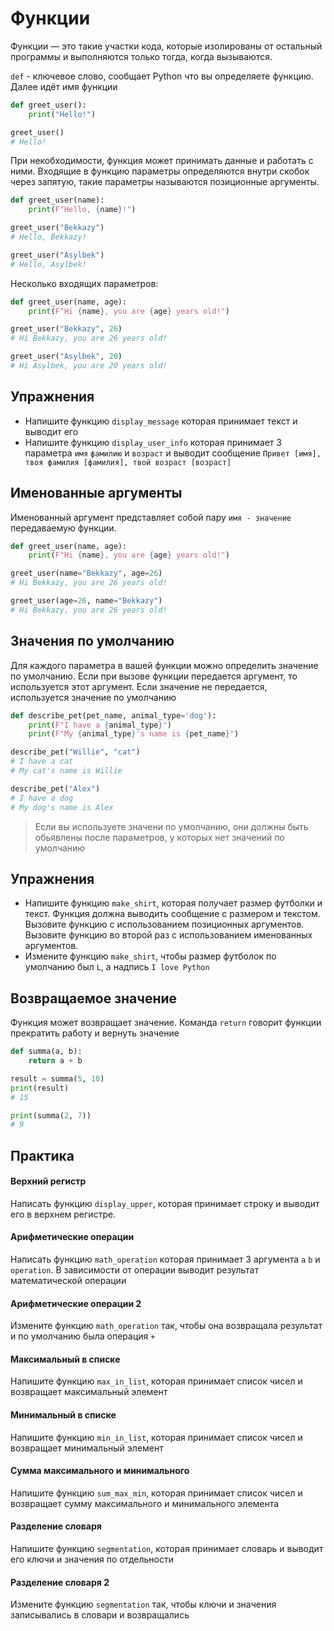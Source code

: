 # Функции
Функции — это такие участки кода, которые изолированы от остальный программы и выполняются только тогда, когда вызываются.

`def` - ключевое слово, сообщает Python что вы определяете функцию. Далее идёт имя функции
```python
def greet_user():
    print("Hello!")

greet_user()
# Hello!
```

При некобходимости, функция может принимать данные и работать с ними. 
Входящие в функцию параметры определяются внутри скобок через запятую, такие параметры называются позиционные аргументы.
```python
def greet_user(name):
    print(F"Hello, {name}!")

greet_user("Bekkazy")
# Hello, Bekkazy!

greet_user("Asylbek")
# Hello, Asylbek!
```

Несколько входящих параметров:
```python
def greet_user(name, age):
    print(F"Hi {name}, you are {age} years old!")

greet_user("Bekkazy", 26)
# Hi Bekkazy, you are 26 years old!

greet_user("Asylbek", 20)
# Hi Asylbek, you are 20 years old!
```

## Упражнения 
- Напишите функцию `display_message` которая принимает текст и выводит его
- Напишите функцию `display_user_info` которая принимает 3 параметра `имя` `фамилию` и `возраст` и выводит сообщение `Привет [имя], твоя фамилия [фамилия], твой возраст [возраст]`


## Именованные аргументы
Именованный аргумент представляет собой пару `имя - значение` передаваемую функции.
```python
def greet_user(name, age):
    print(F"Hi {name}, you are {age} years old!")

greet_user(name="Bekkazy", age=26)
# Hi Bekkazy, you are 26 years old!

greet_user(age=26, name="Bekkazy")
# Hi Bekkazy, you are 26 years old!
```

## Значения по умолчанию
Для каждого параметра в вашей функции можно определить значение по умолчанию. 
Если при вызове функции передается аргумент, то используется этот аргумент. 
Если значение не передается, используется значение по умолчанию
```python
def describe_pet(pet_name, animal_type='dog'):
    print(F"I have a {animal_type}")
    print(F"My {animal_type}'s name is {pet_name}")

describe_pet("Willie", "cat")
# I have a cat
# My cat's name is Willie

describe_pet("Alex")
# I have a dog
# My dog's name is Alex
```
> Если вы используете значени по умолчанию, они должны быть обьявлены после параметров, у которых нет значений по умолчанию

## Упражнения 
- Напишите функцию `make_shirt`, которая получает размер футболки и текст. Функция должна выводить сообщение с размером и текстом. Вызовите функцию с использованием позиционных аргументов. Вызовите функцию во второй раз с использованием именованных аргументов.
- Измените функцию `make_shirt`, чтобы размер футболок по умолчанию был `L`, а надпись `I love Python`

## Возвращаемое значение
Функция может возвращает значение. 
Команда `return` говорит функции прекратить работу и вернуть значение
```python
def summa(a, b):
    return a + b

result = summa(5, 10)
print(result)
# 15

print(summa(2, 7))
# 9
```

## Практика
#### Верхний регистр
Написать функцию `display_upper`, которая принимает строку и выводит его в верхнем регистре.

#### Арифметические операции
Написать функцию `math_operation` которая принимает 3 аргумента `a` `b` и `operation`.
В зависимости от операции выводит результат математической операции

#### Арифметические операции 2
Измените функцию `math_operation` так, чтобы она возвращала результат и по умолчанию была операция `+`

#### Максимальный в списке
Напишите функцию `max_in_list`, которая принимает список чисел и возвращает максимальный элемент

#### Минимальный в списке
Напишите функцию `min_in_list`, которая принимает список чисел и возвращает минимальный элемент

#### Сумма максимального и минимального
Напишите функцию `sum_max_min`, которая принимает список чисел и возвращает сумму максимального и минимального элемента

#### Разделение словаря
Напишите функцию `segmentation`, которая принимает словарь и выводит его ключи и значения по отдельности

#### Разделение словаря 2
Измените функцию `segmentation` так, чтобы ключи и значения записывались в словари и возвращались
